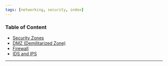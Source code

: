 ```yaml
---
tags: [networking, security, index]
---
```


### Table of Content

* [Security Zones](Security%20Zones.md)
* [DMZ (Demilitarized Zone)](DMZ%20%28Demilitarized%20Zone%29.md)
* [Firewall](../Network%20Devices/Firewall.md)
* [IDS and IPS](IDS%20and%20IPS.md)

---
